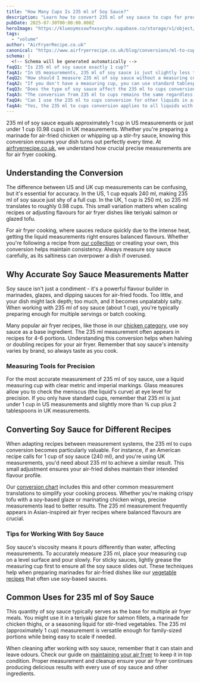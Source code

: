 ```yaml
---
title: "How Many Cups Is 235 ml of Soy Sauce?"
description: "Learn how to convert 235 ml of soy sauce to cups for precise cooking and baking. Get accurate measurements for your air fryer recipes today!"
pubDate: 2025-07-30T00:00:00.000Z
heroImage: "https://klueoymssxwfnxsvcyhv.supabase.co/storage/v1/object/public/Shmucket/how-many-cups-is-235-ml-of-soy-sauce.webp"
tags:
  - "volume"
author: "AirFryerRecipe.co.uk"
canonical: "https://www.airfryerrecipe.co.uk/blog/conversions/ml-to-cups/how-many-cups-is-235-ml-of-soy-sauce"
schema: |
  <!-- Schema will be generated automatically -->
faqQ1: "Is 235 ml of soy sauce exactly 1 cup?"
faqA1: "In US measurements, 235 ml of soy sauce is just slightly less than 1 cup (which is 240 ml). In UK measurements, it's about 0.98 cups since a UK cup is 250 ml. For most cooking purposes, you can consider 235 ml as approximately 1 cup, but for baking or precise recipes, it's better to measure exactly."
faqQ2: "How should I measure 235 ml of soy sauce without a measuring cup?"
faqA2: "If you don't have a measuring cup, you can use standard tablespoons. 235 ml equals about 16 tablespoons in both US and UK measurements. Alternatively, a standard drinking glass in the UK typically holds 200-250 ml, so you could fill it nearly to the top. For air fryer recipes, we recommend investing in proper measuring tools for accuracy."
faqQ3: "Does the type of soy sauce affect the 235 ml to cups conversion?"
faqA3: "The conversion from 235 ml to cups remains the same regardless of soy sauce type (light, dark, or tamari), but viscosity differences might affect how it pours. Thicker sauces like dark soy might stick to the measuring cup more, so you might need to scrape it out. Always measure soy sauce at room temperature for most accurate results in your air fryer recipes."
faqQ4: "Can I use the 235 ml to cups conversion for other liquids in air fryer cooking?"
faqA4: "Yes, the 235 ml to cups conversion applies to all liquids with similar viscosity to water, including broth, milk, or vinegar. However, thicker liquids like honey or syrup have different weight-to-volume ratios. For air fryer cooking, we recommend checking our conversion chart for specific ingredients to ensure recipe accuracy."
---
```

<p>235 ml of soy sauce equals approximately 1 cup in US measurements or just under 1 cup (0.98 cups) in UK measurements. Whether you're preparing a marinade for air-fried chicken or whipping up a stir-fry sauce, knowing this conversion ensures your dish turns out perfectly every time. At <a href=https://www.airfryerrecipe.co.uk/>airfryerrecipe.co.uk</a>, we understand how crucial precise measurements are for air fryer cooking.</p>

<h2>Understanding the Conversion</h2>
<p>The difference between US and UK cup measurements can be confusing, but it's essential for accuracy. In the US, 1 cup equals 240 ml, making 235 ml of soy sauce just shy of a full cup. In the UK, 1 cup is 250 ml, so 235 ml translates to roughly 0.98 cups. This small variation matters when scaling recipes or adjusting flavours for air fryer dishes like teriyaki salmon or glazed tofu.</p>

<p>For air fryer cooking, where sauces reduce quickly due to the intense heat, getting the liquid measurements right ensures balanced flavours. Whether you're following a recipe from <a href=https://www.airfryerrecipe.co.uk/recipes>our collection</a> or creating your own, this conversion helps maintain consistency. Always measure soy sauce carefully, as its saltiness can overpower a dish if overused.</p>

<h2>Why Accurate Soy Sauce Measurements Matter</h2>
<p>Soy sauce isn't just a condiment - it's a powerful flavour builder in marinades, glazes, and dipping sauces for air-fried foods. Too little, and your dish might lack depth; too much, and it becomes unpalatably salty. When working with 235 ml of soy sauce (about 1 cup), you're typically preparing enough for multiple servings or batch cooking.</p>

<p>Many popular air fryer recipes, like those in our <a href=https://www.airfryerrecipe.co.uk/recipe-category/chicken>chicken category</a>, use soy sauce as a base ingredient. The 235 ml measurement often appears in recipes for 4-6 portions. Understanding this conversion helps when halving or doubling recipes for your air fryer. Remember that soy sauce's intensity varies by brand, so always taste as you cook.</p>

<h3>Measuring Tools for Precision</h3>
<p>For the most accurate measurement of 235 ml of soy sauce, use a liquid measuring cup with clear metric and imperial markings. Glass measures allow you to check the meniscus (the liquid's curve) at eye level for precision. If you only have standard cups, remember that 235 ml is just under 1 cup in US measurements and slightly more than ¾ cup plus 2 tablespoons in UK measurements.</p>

<h2>Converting Soy Sauce for Different Recipes</h2>
<p>When adapting recipes between measurement systems, the 235 ml to cups conversion becomes particularly valuable. For instance, if an American recipe calls for 1 cup of soy sauce (240 ml), and you're using UK measurements, you'd need about 235 ml to achieve a similar result. This small adjustment ensures your air-fried dishes maintain their intended flavour profile.</p>

<p>Our <a href=https://www.airfryerrecipe.co.uk/air-fryer-conversion-chart>conversion chart</a> includes this and other common measurement translations to simplify your cooking process. Whether you're making crispy tofu with a soy-based glaze or marinating chicken wings, precise measurements lead to better results. The 235 ml measurement frequently appears in Asian-inspired air fryer recipes where balanced flavours are crucial.</p>

<h3>Tips for Working With Soy Sauce</h3>
<p>Soy sauce's viscosity means it pours differently than water, affecting measurements. To accurately measure 235 ml, place your measuring cup on a level surface and pour slowly. For sticky sauces, lightly grease the measuring cup first to ensure all the soy sauce slides out. These techniques help when preparing marinades for air-fried dishes like our <a href=https://www.airfryerrecipe.co.uk/recipe-category/vegetables>vegetable recipes</a> that often use soy-based sauces.</p>

<h2>Common Uses for 235 ml of Soy Sauce</h2>
<p>This quantity of soy sauce typically serves as the base for multiple air fryer meals. You might use it in a teriyaki glaze for salmon fillets, a marinade for chicken thighs, or a seasoning liquid for stir-fried vegetables. The 235 ml (approximately 1 cup) measurement is versatile enough for family-sized portions while being easy to scale if needed.</p>

<p>When cleaning after working with soy sauce, remember that it can stain and leave odours. Check our guide on <a href=https://www.airfryerrecipe.co.uk/air-fryer-cleaner>maintaining your air fryer</a> to keep it in top condition. Proper measurement and cleanup ensure your air fryer continues producing delicious results with every use of soy sauce and other ingredients.</p>
